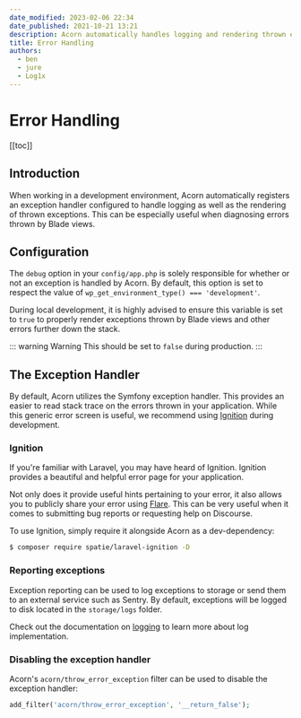 ```yaml
---
date_modified: 2023-02-06 22:34
date_published: 2021-10-21 13:21
description: Acorn automatically handles logging and rendering thrown exceptions in dev. Logs default to the the `storage/logs`
title: Error Handling
authors:
  - ben
  - jure
  - Log1x
---
```


# Error Handling

[[toc]]

## Introduction

When working in a development environment, Acorn automatically registers an exception handler configured to handle logging as well as the rendering of thrown exceptions. This can be especially useful when diagnosing errors thrown by Blade views.

## Configuration

The `debug` option in your `config/app.php` is solely responsible for whether or not an exception is handled by Acorn. By default, this option is set to respect the value of `wp_get_environment_type() === 'development'`.

During local development, it is highly advised to ensure this variable is set to `true` to properly render exceptions thrown by Blade views and other errors further down the stack.

::: warning Warning
This should be set to `false` during production.
:::

## The Exception Handler

By default, Acorn utilizes the Symfony exception handler. This provides an easier to read stack trace on the errors thrown in your application. While this generic error screen is useful, we recommend using [Ignition](https://github.com/spatie/laravel-ignition) during development.

### Ignition

If you're familiar with Laravel, you may have heard of Ignition. Ignition provides a beautiful and helpful error page for your application.

Not only does it provide useful hints pertaining to your error, it also allows you to publicly share your error using [Flare](https://flareapp.io/). This can be very useful when it comes to submitting bug reports or requesting help on Discourse.

To use Ignition, simply require it alongside Acorn as a dev-dependency:

```sh
$ composer require spatie/laravel-ignition -D
```

### Reporting exceptions

Exception reporting can be used to log exceptions to storage or send them to an external service such as Sentry. By default, exceptions will be logged to disk located in the `storage/logs` folder.

Check out the documentation on [logging](logging.md) to learn more about log implementation.

### Disabling the exception handler

Acorn's `acorn/throw_error_exception` filter can be used to disable the exception handler:

```php
add_filter('acorn/throw_error_exception', '__return_false');
```
